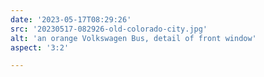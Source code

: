 ```yaml
---
date: '2023-05-17T08:29:26'
src: '20230517-082926-old-colorado-city.jpg'
alt: 'an orange Volkswagen Bus, detail of front window'
aspect: '3:2'

---
```


